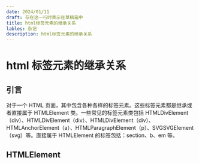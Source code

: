 ```yaml
---
date: 2024/01/11
draft: 存在这一行时表示在草稿箱中
title: html标签元素的继承关系
lables: 杂记
description: html标签元素的继承关系
---
```


# html 标签元素的继承关系

## 引言

对于一个 HTML 页面，其中包含各种各样的标签元素。这些标签元素都是继承或者直接属于 HTMLElement 类。一些常见的标签元素类包括 HTMLDivElement（div）、HTMLDivElement（div）、HTMLDivElement（div）、HTMLAnchorElement（a）、HTMLParagraphElement（p）、SVGSVGElement（svg）等。直接属于 HTMLElement 的标签包括：section、b、em 等。

## HTMLElement
